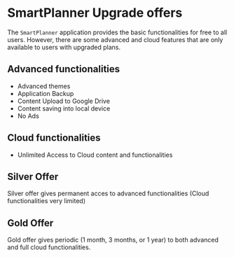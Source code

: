 # SmartPlanner Upgrade offers
The `SmartPlanner` application provides the basic functionalities for free to all users.
However, there are some advanced and cloud features that are only available to users with upgraded plans.

## Advanced functionalities

- Advanced themes
- Application Backup
- Content Upload to Google Drive
- Content saving into local device
- No Ads

## Cloud functionalities
- Unlimited Access to Cloud content and functionalities

## Silver Offer
Silver offer gives permanent acces to advanced functionalities (Cloud functionalities very limited)

## Gold Offer
Gold offer gives periodic (1 month, 3 months, or 1 year) to both advanced and full cloud functionalities.
